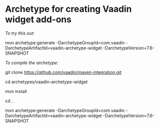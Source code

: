 # Archetype for creating Vaadin widget add-ons

_To try this out:_

mvn archetype:generate -DarchetypeGroupId=com.vaadin -DarchetypeArtifactId=vaadin-archetype-widget -DarchetypeVersion=7.6-SNAPSHOT


_To compile the archetype:_

git clone https://github.com/vaadin/maven-integration.git

cd archetypes/vaadin-archetype-widget

mvn install

cd ..

mvn archetype:generate -DarchetypeGroupId=com.vaadin -DarchetypeArtifactId=vaadin-archetype-widget -DarchetypeVersion=7.6-SNAPSHOT
